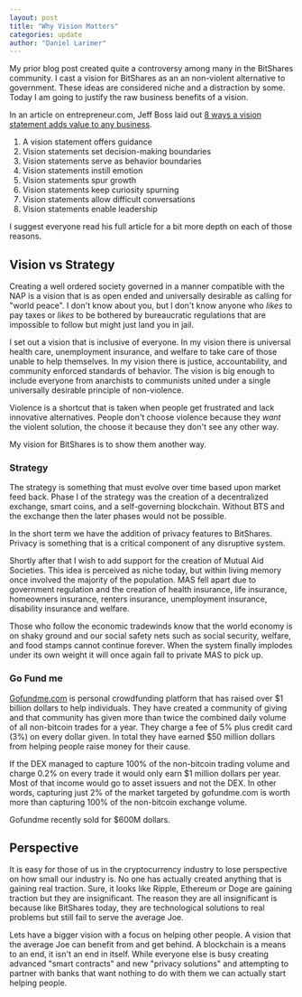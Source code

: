 ```yaml
---
layout: post
title: "Why Vision Matters"
categories: update
author: "Daniel Larimer" 
---
```

My prior blog post created quite a controversy among many in the BitShares community. I cast a vision for BitShares as an
an non-violent alternative to government. These ideas are considered niche and a distraction by some. Today I am going to
justify the raw business benefits of a vision.<!--more-->

In an article on entrepreneur.com, Jeff Boss laid out [8 ways a vision statement adds value to any business](http://www.entrepreneur.com/article/252436).

1. A vision statement offers guidance
2. Vision statements set decision-making boundaries
3. Vision statements serve as behavior boundaries
4. Vision statements instill emotion
5. Vision statements spur growth
6. Vision statements keep curiosity spurning
7. Vision statements allow difficult conversations 
8. Vision statements enable leadership

I suggest everyone read his full article for a bit more depth on each of those reasons. 

## Vision vs Strategy 

Creating a well ordered society governed in a manner compatible with the NAP is a vision 
that is as open ended and universally desirable as calling for "world peace". I don't know
about you, but I don't know anyone who *likes* to pay taxes or *likes* to be bothered by
bureaucratic regulations that are impossible to follow but might just land you in jail. 

I set out a vision that is inclusive of everyone. In my vision there is universal health care,
unemployment insurance, and welfare to take care of those unable to help themselves. In my 
vision there is justice, accountability, and community enforced standards of behavior. The vision
is big enough to include everyone from anarchists to communists united under a single 
universally desirable principle of non-violence. 

Violence is a shortcut that is taken when people get frustrated and lack innovative alternatives.
People don't choose violence because they *want* the violent solution, the choose it because they
don't see any other way. 

My vision for BitShares is to show them another way. 

### Strategy

The strategy is something that must evolve over time based upon market feed back. Phase I of
the strategy was the creation of a decentralized exchange, smart coins, and a self-governing
blockchain. Without BTS and the exchange then the later phases would not be possible.

In the short term we have the addition of privacy features to BitShares. Privacy is something that
is a critical component of any disruptive system.

Shortly after that I wish to add support for the creation of Mutual Aid Societies. This idea is
perceived as niche today, but within living memory once involved the majority of the population. 
MAS fell apart due to government regulation and the creation of health insurance, life insurance, 
homeowners insurance, renters insurance, unemployment insurance, disability insurance and welfare. 

Those who follow the economic tradewinds know that the world economy is on shaky ground and our 
social safety nets such as social security, welfare, and food stamps cannot continue forever. When the
system finally implodes under its own weight it will once again fall to private MAS to pick up.

### Go Fund me

[Gofundme.com](http://gofundme.com) is personal crowdfunding platform that has raised over $1 billion 
dollars to help individuals. They have created a community of giving and that community has given
more than twice the combined daily volume of all non-bitcoin trades for a year. They charge a fee of
5% plus credit card (3%) on every dollar given. In total they have earned $50 million dollars from 
helping people raise money for their cause. 

If the DEX managed to capture 100% of the non-bitcoin trading volume and charge 0.2% on every trade it 
would only earn $1 million dollars per year. Most of that income would go to asset issuers and not 
the DEX. In other words, capturing just 2% of the market targeted by gofundme.com is worth more than 
capturing 100% of the non-bitcoin exchange volume. 

Gofundme recently sold for $600M dollars. 

## Perspective 

It is easy for those of us in the cryptocurrency industry to lose perspective on how small our industry is. No one
has actually created anything that is gaining real traction. Sure, it looks like Ripple, Ethereum or Doge are gaining 
traction but they are insignificant. The reason they are all insignificant is because like BitShares today, they are
technological solutions to real problems but still fail to serve the average Joe.

Lets have a bigger vision with a focus on helping other people. A vision that the average Joe can benefit from and
get behind. A blockchain is a means to an end, it isn't an end in itself. While everyone else is busy creating 
advanced "smart contracts" and new "privacy solutions" and attempting to partner with banks that want nothing 
to do with them we can actually start helping people.
